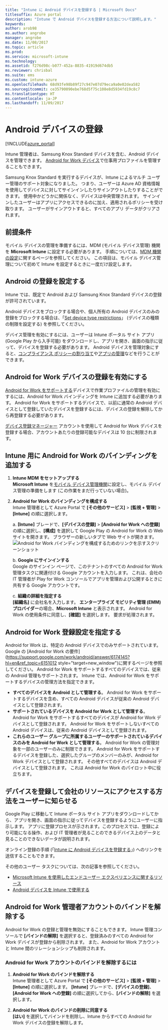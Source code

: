 ```yaml
---
title: "Intune に Android デバイスを登録する | Microsoft Docs"
titlesuffix: Azure portal
description: "Intune で Android デバイスを登録する方法について説明します。"
keywords: 
author: arob98
ms.author: angrobe
manager: angrobe
ms.date: 11/08/2017
ms.topic: article
ms.prod: 
ms.service: microsoft-intune
ms.technology: 
ms.assetid: f276d98c-b077-452a-8835-41919d674db5
ms.reviewer: chrisbal
ms.suite: ems
ms.custom: intune-azure
ms.openlocfilehash: 68d93fe98b89f27c947e07d79eca9a0e02dea582
ms.sourcegitcommit: ce35790090ebe768d5f75c108e8d5934fd19c8c7
ms.translationtype: HT
ms.contentlocale: ja-JP
ms.lasthandoff: 11/09/2017
---
```

# <a name="enroll-android-devices"></a>Android デバイスの登録

[!INCLUDE[azure_portal](./includes/azure_portal.md)]

Intune 管理者は、Samsung Knox Standard デバイスを含む、Android デバイスを管理できます。 [Android for Work デバイス](#enable-enrollment-of-android-for-work-devices)で仕事用プロファイルを管理することもできます。

Samsung Knox Standard を実行するデバイスが、Intune によるマルチ ユーザー管理のサポート対象になりました。 つまり、ユーザーは Azure AD 資格情報を使用してデバイスに対してサインインしたりサインアウトしたりすることができます。 使用中かどうかに関係なく、デバイスは中央管理されます。 サインインしたユーザーはアプリにアクセスできるのに加え、適用されるポリシーを受け取ります。 ユーザーがサインアウトすると、すべてのアプリ データがクリアされます。

## <a name="prerequisite"></a>前提条件

モバイル デバイスの管理を準備するには、MDM (モバイル デバイス管理) 機関を **Microsoft Intune** に設定する必要があります。 手順については、[MDM 機関の設定](mdm-authority-set.md)に関するページを参照してください。 この項目は、モバイル デバイス管理について初めて Intune を設定するときに一度だけ設定します。

## <a name="set-up-android-enrollment"></a>Android の登録を設定する

Intune では、既定で Android および Samsung Knox Standard デバイスの登録が許可されています。

Android デバイスをブロックする場合や、個人所有の Android デバイスのみの登録をブロックする場合は、「[Set device type restrictions](enrollment-restrictions-set.md)」 (デバイスの種類の制限を設定する) を参照してください。

デバイス管理を有効にするには、ユーザーは Intune ポータル サイト アプリ (Google Play から入手可能) をダウンロードし、アプリを開き、画面の指示に従って、デバイスを登録する必要があります。 Android デバイスを管理対象にすると、[コンプライアンス ポリシーの割り当て](compliance-policy-create-android.md)や[アプリの管理](app-management.md)などを行うことができます。

## <a name="enable-enrollment-of-android-for-work-devices"></a>Android for Work デバイスの登録を有効にする

[Android for Work をサポートする](https://support.google.com/work/android/answer/6174145?hl=en&ref_topic=6151012)デバイスで作業プロファイルの管理を有効にするには、Android for Work バインディングを Intune に追加する必要があります。 Android for Work をサポートするデバイスで、以前に通常の Android デバイスとして登録していたデバイスを登録するには、デバイスの登録を解除してから再登録する必要があります。

[デバイス登録マネージャー](device-enrollment-manager-enroll.md) アカウントを使用して Android for Work デバイスを登録する場合、アカウントあたりの登録可能なデバイスは 10 台に制限されます。

## <a name="add-android-for-work-binding-for-intune"></a>Intune 用に Android for Work のバインディングを追加する

1. **Intune MDM をセットアップする**<br>
**Microsoft Intune** を[モバイル デバイス管理機関](mdm-authority-set.md)に設定し、モバイル デバイス管理の準備をします (この作業をまだ行っていない場合)。
2. **Android for Work のバインディングを構成する**<br>
    Intune 管理者として Azure Portal で **[その他のサービス]** > **[監視 + 管理]** > **[Intune]** の順に選択します。

   a. **[Intune]** ブレードで、**[デバイスの登録]** > **[Android for Work への登録]** の順に選択し、**[構成]** を選択して Google Play の Android for Work の Web サイトを開きます。 ブラウザーの新しいタブで Web サイトが開きます。
   ![Android for Work バインディングを構成するためのリンクを示すスクリーンショット](./media/android-work-bind.png)

   b. **Google にサインインする**<br>
   Google のサインイン ページで、このテナントのすべての Android for Work 管理タスクに関連付ける Google アカウントを入力します。 これは、会社の IT 管理者が Play for Work コンソールでアプリを管理および公開するときに共有する Google アカウントです。

   c. **組織の詳細を指定する**<br>
   **[組織名]** に会社名を入力します。 **エンタープライズ モビリティ管理 (EMM) プロバイダー**の場合、**Microsoft Intune** と表示されます。 Android for Work の使用条件に同意し、**[確認]** を選択します。 要求が処理されます。

## <a name="specify-android-for-work-enrollment-settings"></a>Android for Work 登録設定を指定する
   Android for Work は、特定の Android デバイスでのみサポートされています。 Google の [Android for Work の要件](https://support.google.com/work/android/answer/6174145?hl=en&ref_topic=6151012 style="target=new_window")に関するページを参照してください。 Android for Work をサポートするすべてのデバイスでは、従来の Android 管理もサポートされます。 Intune では、Android for Work をサポートするデバイスの管理方法を指定できます。

   - **すべてのデバイスを Android として管理する**。 Android for Work をサポートするデバイスを含め、すべての Android デバイスが従来の Android デバイスとして登録されます。
   - **サポートされているデバイスを Android for Work として管理する**。 Android for Work をサポートするすべてのデバイスが Android for Work デバイスとして登録されます。 Android for Work をサポートしないすべての Android デバイスは、従来の Android デバイスとして登録されます。
   - **これらのユーザー グループに所属するユーザーのサポートされているデバイスのみを Android for Work として管理する**。 Android for Work の管理対象を一部のユーザーのみに制限できます。 Android for Work をサポートするデバイスを登録した、選択したグループのメンバーのみが、Android for Work デバイスとして登録されます。 その他すべてのデバイスは Android デバイスとして登録されます。 これは Android for Work のパイロット中に役立ちます。

<!--  ## Next steps for Android for Work
After configuring the Android for Work binding and settings, you can do the following:
- [Deploy Android for Work apps](android-for-work-apps.md)
- [Add Android for Work configuration policies](android-for-work-policy-settings-in-microsoft-intune.md)  -->

## <a name="tell-your-users-how-to-enroll-their-devices-to-access-company-resources"></a>デバイスを登録して会社のリソースにアクセスする方法をユーザーに知らせる

Google Play に移動して Intune ポータル サイト アプリをダウンロードしてから、アプリを開き、画面の指示に従ってデバイスを登録するようにユーザーに指示します。 アプリに登録プロセスが示されます。このプロセスでは、登録により可能になる操作、および IT 管理者が見ることのできるデバイス上のデータと見ることのできないデータが説明されます。

オンライン登録の手順 (「[Intune に Android デバイスを登録する](https://docs.microsoft.com/intune-user-help/enroll-your-device-in-intune-android)」) へのリンクを送信することもできます。

その他のユーザー タスクについては、次の記事を参照してください。

- [Microsoft Intune を使用したエンドユーザー エクスペリエンスに関するリソース](end-user-educate.md)
- [Android デバイスを Intune で使用する](https://docs.microsoft.com/intune-user-help/using-your-android-device-with-intune)

## <a name="unbind-your-android-for-work-administrative-account"></a>Android for Work 管理者アカウントのバインドを解除する

Android for Work の登録と管理を無効にすることもできます。 Intune 管理コンソールで **[バインドの解除]** を選択すると、登録済みのすべての Android for Work デバイスが登録から削除されます。 また、Android for Work アカウントと Intune 間のリレーションシップも削除されます。

### <a name="to-unbind-an-android-for-work-account"></a>Android for Work アカウントのバインドを解除するには

1. **Android for Work のバインドを解除する**<br>
    Intune 管理者として Azure Portal で **[その他のサービス]** > **[監視 + 管理]** > **[Intune]** の順に選択します。  **[Intune]** ブレードで、**[デバイスの登録]**、**[Android for Work への登録]** の順に選択してから、**[バインドの解除]** を選択します。

2. **Android for Work のバインドの削除に同意する**<br>
  **[はい]** を選択してバインドを削除し、Intune からすべての Android for Work デバイスの登録を解除します。
